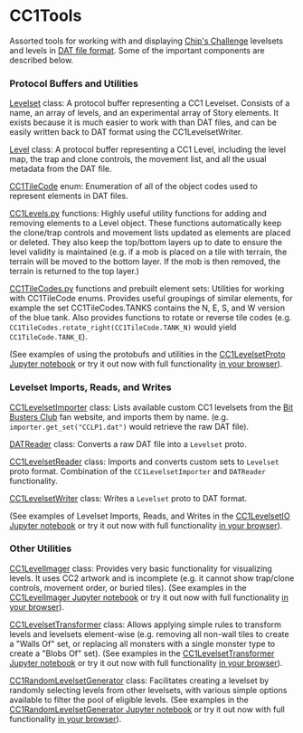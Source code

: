 # CC1Tools
Assorted tools for working with and displaying [Chip's Challenge](https://wiki.bitbusters.club/Main_Page) levelsets and levels in [DAT file format](http://www.seasip.info/ccfile.html). Some of the important components are described below.

### Protocol Buffers and Utilities
[Levelset](https://github.com/ChipMcCallahan/CC1Tools/blob/4516095d514873ec3cccff0c1cd7564c5a163c8c/src/cc1_levelset.proto#L10) class: A protocol buffer representing a CC1 Levelset. Consists of a name, an array of levels, and an experimental array of Story elements. It exists because it is much easier to work with than DAT files, and can be easily written back to DAT format using the CC1LevelsetWriter.

[Level](https://github.com/ChipMcCallahan/CC1Tools/blob/4516095d514873ec3cccff0c1cd7564c5a163c8c/src/cc1_levelset.proto#L28) class: A protocol buffer representing a CC1 Level, including the level map, the trap and clone controls, the movement list, and all the usual metadata from the DAT file.

[CC1TileCode](https://github.com/ChipMcCallahan/CC1Tools/blob/4516095d514873ec3cccff0c1cd7564c5a163c8c/src/cc1_levelset.proto#L51) enum: Enumeration of all of the object codes used to represent elements in DAT files.

[CC1Levels.py](https://github.com/ChipMcCallahan/CC1Tools/blob/main/src/CC1Levels.py) functions: Highly useful utility functions for adding and removing elements to a Level object. These functions automatically keep the clone/trap controls and movement lists updated as elements are placed or deleted. They also keep the top/bottom layers up to date to ensure the level validity is maintained (e.g. if a mob is placed on a tile with terrain, the terrain will be moved to the bottom layer. If the mob is then removed, the terrain is returned to the top layer.)

[CC1TileCodes.py](https://github.com/ChipMcCallahan/CC1Tools/blob/main/src/CC1TileCodes.py) functions and prebuilt element sets: Utilities for working with CC1TileCode enums. Provides useful groupings of similar elements, for example the set CC1TileCodes.TANKS contains the N, E, S, and W version of the blue tank. Also provides functions to rotate or reverse tile codes (e.g. `CC1TileCodes.rotate_right(CC1TileCode.TANK_N)` would yield `CC1TileCode.TANK_E`).

(See examples of using the protobufs and utilities in the [CC1LevelsetProto Jupyter notebook](https://github.com/ChipMcCallahan/CC1Tools/blob/main/colab/cc1_levelset_proto.ipynb) or try it out now with full functionality [in your browser](https://colab.research.google.com/github/ChipMcCallahan/CC1Tools/blob/main/colab/cc1_levelset_proto.ipynb)).

### Levelset Imports, Reads, and Writes
[CC1LevelsetImporter](https://github.com/ChipMcCallahan/CC1Tools/blob/main/src/CC1LevelsetImporter.py) class: Lists available custom CC1 levelsets from the [Bit Busters Club](https://bitbusters.club/) fan website, and imports them by name. (e.g. `importer.get_set("CCLP1.dat")` would retrieve the raw DAT file).

[DATReader](https://github.com/ChipMcCallahan/CC1Tools/blob/4516095d514873ec3cccff0c1cd7564c5a163c8c/src/CC1LevelsetReader.py#L19) class: Converts a raw DAT file into a `Levelset` proto.

[CC1LevelsetReader](https://github.com/ChipMcCallahan/CC1Tools/blob/4516095d514873ec3cccff0c1cd7564c5a163c8c/src/CC1LevelsetReader.py#L124) class: Imports and converts custom sets to `Levelset` proto format. Combination of the `CC1LevelsetImporter` and `DATReader` functionality.

[CC1LevelsetWriter](https://github.com/ChipMcCallahan/CC1Tools/blob/4516095d514873ec3cccff0c1cd7564c5a163c8c/src/CC1LevelsetWriter.py#L31) class: Writes a `Levelset` proto to DAT format.

(See examples of Levelset Imports, Reads, and Writes in the [CC1LevelsetIO Jupyter notebook](https://github.com/ChipMcCallahan/CC1Tools/blob/main/colab/cc1_levelset_io.ipynb) or try it out now with full functionality [in your browser](https://colab.research.google.com/github/ChipMcCallahan/CC1Tools/blob/main/colab/cc1_levelset_io.ipynb)).

### Other Utilities
[CC1LevelImager](https://github.com/ChipMcCallahan/CC1Tools/blob/main/src/CC1LevelImager.py) class: Provides very basic functionality for visualizing levels. It uses CC2 artwork and is incomplete (e.g. it cannot show trap/clone controls, movement order, or buried tiles). (See examples in the [CC1LevelImager Jupyter notebook](https://github.com/ChipMcCallahan/CC1Tools/blob/main/colab/cc1_level_imager.ipynb) or try it out now with full functionality [in your browser](https://colab.research.google.com/github/ChipMcCallahan/CC1Tools/blob/main/colab/cc1_levelset_displayer.ipynb)).

[CC1LevelsetTransformer](https://github.com/ChipMcCallahan/CC1Tools/blob/main/src/CC1LevelsetTransformer.py) class: Allows applying simple rules to transform levels and levelsets element-wise (e.g. removing all non-wall tiles to create a "Walls Of" set, or replacing all monsters with a single monster type to create a "Blobs Of" set). (See examples in the [CC1LevelsetTransformer Jupyter notebook](https://github.com/ChipMcCallahan/CC1Tools/blob/main/colab/cc1_levelset_transformer.ipynb) or try it out now with full functionality [in your browser](https://colab.research.google.com/github/ChipMcCallahan/CC1Tools/blob/main/colab/cc1_levelset_transformer.ipynb)).

[CC1RandomLevelsetGenerator](https://github.com/ChipMcCallahan/CC1Tools/blob/main/src/CC1RandomLevelsetGenerator.py) class: Facilitates creating a levelset by randomly selecting levels from other levelsets, with various simple options available to filter the pool of eligible levels. (See examples in the [CC1RandomLevelsetGenerator Jupyter notebook](https://github.com/ChipMcCallahan/CC1Tools/blob/main/colab/cc1_random_levelset_generator.ipynb) or try it out now with full functionality [in your browser](https://colab.research.google.com/github/ChipMcCallahan/CC1Tools/blob/main/colab/CC1RandomLevelsetGenerator.ipynb)).




